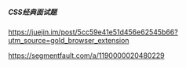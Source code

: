 ##### CSS经典面试题

https://juejin.im/post/5cc59e41e51d456e62545b66?utm_source=gold_browser_extension

https://segmentfault.com/a/1190000020480229


